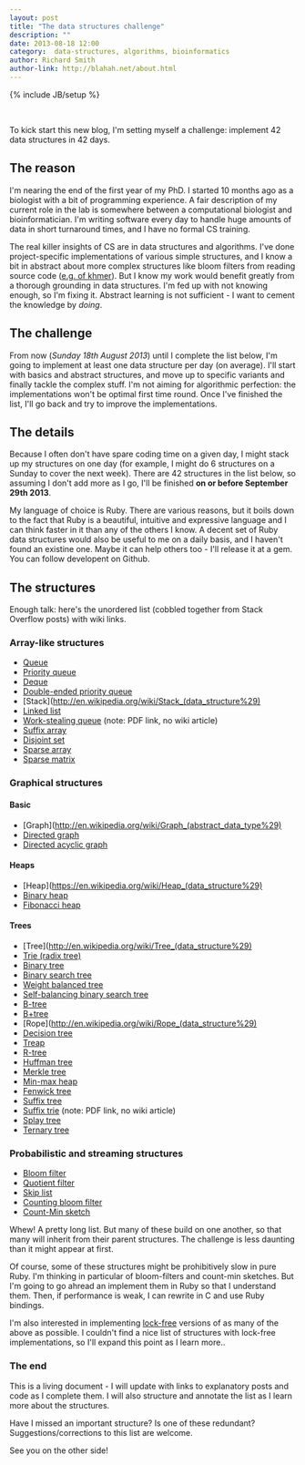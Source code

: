 ```yaml
---
layout: post
title: "The data structures challenge"
description: ""
date: 2013-08-18 12:00
category:  data-structures, algorithms, bioinformatics
author: Richard Smith
author-link: http://blahah.net/about.html
---
```

{% include JB/setup %}

<br />

To kick start this new blog, I'm setting myself a challenge: implement 42 data structures in 42 days.

## The reason

I'm nearing the end of the first year of my PhD. I started 10 months ago as a biologist with a bit of programming experience. A fair description of my current role in the lab is somewhere between a computational biologist and bioinformatician. I'm writing software every day to handle huge amounts of data in short turnaround times, and I have no formal CS training.

<!-- more -->

The real killer insights of CS are in data structures and algorithms. I've done project-specific implementations of various simple structures, and I know a bit in abstract about more complex structures like bloom filters from reading source code ([e.g. of khmer](https://github.com/ctb/khmer)). But I know my work would benefit greatly from a thorough grounding in data structures. I'm fed up with not knowing enough, so I'm fixing it. Abstract learning is not sufficient - I want to cement the knowledge by *doing*.

## The challenge

From now (*Sunday 18th August 2013*) until I complete the list below, I'm going to implement at least one data structure per day (on average). I'll start with basics and abstract structures, and move up to specific variants and finally tackle the complex stuff. I'm not aiming for algorithmic perfection: the implementations won't be optimal first time round. Once I've finished the list, I'll go back and try to improve the implementations.

## The details

Because I often don't have spare coding time on a given day, I might stack up my structures on one day (for example, I might do 6 structures on a Sunday to cover the next week). There are 42 structures in the list below, so assuming I don't add more as I go, I'll be finished **on or before September 29th 2013**.

My language of choice is Ruby. There are various reasons, but it boils down to the fact that Ruby is a beautiful, intuitive and expressive language and I can think faster in it than any of the others I know. A decent set of Ruby data structures would also be useful to me on a daily basis, and I haven't found an existine one. Maybe it can help others too - I'll release it at a gem. You can follow developent on Github.


## The structures

Enough talk: here's the unordered list (cobbled together from Stack Overflow posts) with wiki links.

### Array-like structures

- [Queue](http://en.wikipedia.org/wiki/Queue_%28abstract_data_type%29)
- [Priority queue](http://en.wikipedia.org/wiki/Priority_queue)
- [Deque](http://en.wikipedia.org/wiki/Deque)
- [Double-ended priority queue](http://en.wikipedia.org/wiki/Double-ended_priority_queue)
- [Stack](http://en.wikipedia.org/wiki/Stack_(data_structure%29)
- [Linked list](http://en.wikipedia.org/wiki/Linked_list)
- [Work-stealing queue](http://supertech.csail.mit.edu/papers/steal.pdf) (note: PDF link, no wiki article)
- [Suffix array](http://en.wikipedia.org/wiki/Suffix_array‎)
- [Disjoint set](http://en.wikipedia.org/wiki/Disjoint-set_data_structure)
- [Sparse array](http://en.wikipedia.org/wiki/Sparse_array)
- [Sparse matrix](http://en.wikipedia.org/wiki/Sparse_matrix)

### Graphical structures

#### Basic

- [Graph](http://en.wikipedia.org/wiki/Graph_(abstract_data_type%29)
- [Directed graph](http://en.wikipedia.org/wiki/Directed_graph)
- [Directed acyclic graph](http://en.wikipedia.org/wiki/Directed_acyclic_graph)

#### Heaps

- [Heap](https://en.wikipedia.org/wiki/Heap_(data_structure%29)
- [Binary heap](http://en.wikipedia.org/wiki/Binary_heap)
- [Fibonacci heap](http://en.wikipedia.org/wiki/Fibonacci_heap)

#### Trees

- [Tree](http://en.wikipedia.org/wiki/Tree_(data_structure%29)
- [Trie (radix tree)](http://en.wikipedia.org/wiki/Trie)
- [Binary tree](http://en.wikipedia.org/wiki/Binary_tree)
- [Binary search tree](http://en.wikipedia.org/wiki/Binary_search_tree)
- [Weight balanced tree](http://en.wikipedia.org/wiki/Weight-balanced_tree)
- [Self-balancing binary search tree](http://en.wikipedia.org/wiki/Self-balancing_binary_search_tree)
- [B-tree](http://en.wikipedia.org/wiki/B-tree)
- [B+tree](http://en.wikipedia.org/wiki/B%2B_tree)
- [Rope](http://en.wikipedia.org/wiki/Rope_(data_structure%29)
- [Decision tree](http://en.wikipedia.org/wiki/Decision_tree)
- [Treap](http://en.wikipedia.org/wiki/Treap)
- [R-tree](http://en.wikipedia.org/wiki/R-tree)
- [Huffman tree](http://en.wikipedia.org/wiki/Huffman_coding)
- [Merkle tree](http://en.wikipedia.org/wiki/Merkle_tree)
- [Min-max heap](http://en.wikipedia.org/wiki/Min-max_heap)
- [Fenwick tree](http://en.wikipedia.org/wiki/Fenwick_tree)
- [Suffix tree](http://en.wikipedia.org/wiki/Suffix_tree)
- [Suffix trie](http://www.cs.cmu.edu/~ckingsf/bioinfo-lectures/suffixtrees.pdf) (note: PDF link, no wiki article)
- [Splay tree](http://en.wikipedia.org/wiki/Splay_tree)
- [Ternary tree](http://en.wikipedia.org/wiki/Ternary_tree)

### Probabilistic and streaming structures

- [Bloom filter](http://en.wikipedia.org/wiki/Bloom_filter)
- [Quotient filter](http://en.wikipedia.org/wiki/Quotient_filter)
- [Skip list](http://en.wikipedia.org/wiki/Skip_list)
- [Counting bloom filter](http://en.wikipedia.org/wiki/Bloom_filter#Counting_filters)
- [Count-Min sketch](http://en.wikipedia.org/wiki/Count%E2%80%93min_sketch)


Whew! A pretty long list. But many of these build on one another, so that many will inherit from their parent structures. The challenge is less daunting than it might appear at first.

Of course, some of these structures might be prohibitively slow in pure Ruby. I'm thinking in particular of bloom-filters and count-min sketches. But I'm going to go ahread an implement them in Ruby so that I understand them. Then, if performance is weak, I can rewrite in C and use Ruby bindings.

I'm also interested in implementing [lock-free](http://en.wikipedia.org/wiki/Non-blocking_algorithm) versions of as many of the above as possible. I couldn't find a nice list of structures with lock-free implementations, so I'll expand this point as I learn more..

### The end

This is a living document - I will update with links to explanatory posts and code as I complete them. I will also structure and annotate the list as I learn more about the structures.

Have I missed an important structure? Is one of these redundant? Suggestions/corrections to this list are welcome.

See you on the other side!